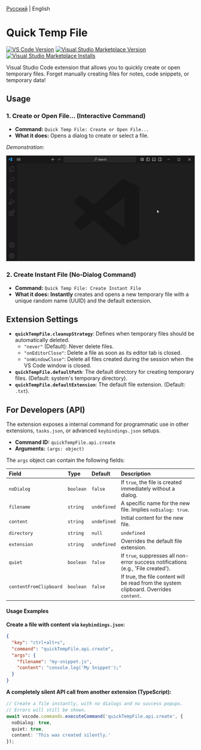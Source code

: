 [Русский](README.ru.md) | English

# Quick Temp File

[![VS Code Version](https://img.shields.io/badge/vscode-^1.80.0-blue.svg)](https://code.visualstudio.com) [![Visual Studio Marketplace Version](https://img.shields.io/vscode-marketplace/v/slyf.quick-temp-file.svg)](https://marketplace.visualstudio.com/items?itemName=slyf.quick-temp-file) [![Visual Studio Marketplace Installs](https://img.shields.io/vscode-marketplace/i/slyf.quick-temp-file.svg)](https://marketplace.visualstudio.com/items?itemName=slyf.quick-temp-file)

Visual Studio Code extension that allows you to quickly create or open temporary files. Forget manually creating files for notes, code snippets, or temporary data!

## Usage

### 1. Create or Open File... (Interactive Command)

* **Command:** `Quick Temp File: Create or Open File...`
* **What it does:** Opens a dialog to create or select a file.

*Demonstration:*

![Quick Temp File](images/demo.gif)

### 2. Create Instant File (No-Dialog Command)

* **Command:** `Quick Temp File: Create Instant File`
* **What it does:** **Instantly** creates and opens a new temporary file with a unique random name (UUID) and the default extension.

## Extension Settings

* **`quickTempFile.cleanupStrategy`**: Defines when temporary files should be automatically deleted.
  * `"never"` (Default): Never delete files.
  * `"onEditorClose"`: Delete a file as soon as its editor tab is closed.
  * `"onWindowClose"`: Delete all files created during the session when the VS Code window is closed.
* **`quickTempFile.defaultPath`**: The default directory for creating temporary files. (Default: system's temporary directory).
* **`quickTempFile.defaultExtension`**: The default file extension. (Default: `.txt`).

## For Developers (API)

The extension exposes a internal command for programmatic use in other extensions, `tasks.json`, or advanced `keybindings.json` setups.

* **Command ID:** `quickTempFile.api.create`
* **Arguments:** `(args: object)`

The `args` object can contain the following fields:

| Field | Type | Default | Description |
| :--- | :--- | :--- | :--- |
| `noDialog` | `boolean` | `false` | If `true`, the file is created immediately without a dialog. |
| `filename` | `string` | `undefined` | A specific name for the new file. Implies `noDialog: true`. |
| `content` | `string` | `undefined` | Initial content for the new file. |
| `directory` | `string` | `null` | `undefined`| Overrides the default directory. `null` uses the system temp folder. |
| `extension` | `string` | `undefined` | Overrides the default file extension. |
| `quiet` | `boolean` | `false` | If `true`, suppresses all non-error success notifications (e.g., 'File created'). |
| `contentFromClipboard` |	`boolean` |	`false` |	If true, the file content will be read from the system clipboard. Overrides `content`. |

#### Usage Examples

**Create a file with content via `keybindings.json`:**
```json
{
  "key": "ctrl+alt+s",
  "command": "quickTempFile.api.create",
  "args": {
    "filename": "my-snippet.js",
    "content": "console.log('My Snippet');"
  }
}
```

**A completely silent API call from another extension (TypeScript):**
```typescript
// Create a file instantly, with no dialogs and no success popups.
// Errors will still be shown.
await vscode.commands.executeCommand('quickTempFile.api.create', {
  noDialog: true,
  quiet: true,
  content: 'This was created silently.'
});
```